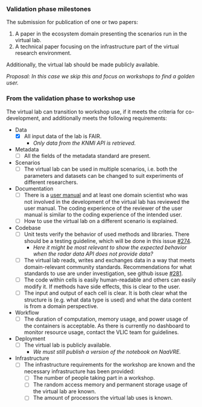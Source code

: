 ### Validation phase milestones

The submission for publication of one or two papers:

1.  A paper in the ecosystem domain presenting the scenarios run in the
    virtual lab.
2.  A technical paper focusing on the infrastructure part of the virtual
    research environment.

Additionally, the virtual lab should be made publicly available.

*Proposal: In this case we skip this and focus on workshops to find a
golden user.*

### From the validation phase to workshop use

The virtual lab can transition to workshop use, if it meets the criteria
for co-development, and additionally meets the following requirements:

-   Data
    -   [x] All input data of the lab is FAIR.
        -   *Only data from the KNMI API is retrieved.*
-   Metadata
    -   [ ] All the fields of the metadata standard are present.
-   Scenarios
    -   [ ] The virtual lab can be used in multiple scenarios, i.e. both
        the parameters and datasets can be changed to suit experiments
        of different researchers.
-   Documentation
    -   [ ] There is a [user manual](../user_manual) and at least one
        domain scientist who was not involved in the development of the
        virtual lab has reviewed the user manual. The coding experience
        of the reviewer of the user manual is similar to the coding
        experience of the intended user.
    -   [ ] How to use the virtual lab on a different scenario is
        explained.
-   Codebase
    -   [ ] Unit tests verify the behavior of used methods and
        libraries. There should be a testing guideline, which will be
        done in this issue
        [#274](https://github.com/QCDIS/projects_overview/issues/274).
        -   *Here it might be most relevant to show the expected
            behavior when the radar data API does not provide data?*
    -   [ ] The virtual lab reads, writes and exchanges data in a way
        that meets domain-relevant community standards. Recommendations
        for what standards to use are under investigation, see github
        issue
        [#281](https://github.com/QCDIS/projects_overview/issues/281).
    -   [ ] The code within cells is easily human-readable and others
        can easily modify it. If methods have side effects, this is
        clear to the user.
    -   [ ] The input and output of each cell is clear. It is both clear
        what the structure is (e.g. what data type is used) and what the
        data content is from a domain perspective.
-   Workflow
    -   [ ] The duration of computation, memory usage, and power usage
        of the containers is acceptable. As there is currently no
        dashboard to monitor resource usage, contact the VLIC team for
        guidelines.
-   Deployment
    -   [ ] The virtual lab is publicly available.
        -   *We must still publish a version of the notebook on NaaVRE.*
-   Infrastructure
    -   [ ] The infrastructure requirements for the workshop are known
        and the necessary infrastructure has been provided:
        -   [ ] The number of people taking part in a workshop.
        -   [ ] The random access memory and permanent storage usage of
            the virtual lab are known.
        -   [ ] The amount of processors the virtual lab uses is known.
